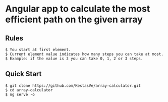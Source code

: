 # Angular app to calculate the most efficient path on the given array

Rules
-----------

```shell
$ You start at first element.
$ Current element value indicates how many steps you can take at most.
$ Example: if the value is 3 you can take 0, 1, 2 or 3 steps.
```

Quick Start
-----------

```shell
$ git clone https://github.com/KestasVe/array-calculator.git
$ cd array-calculator
$ ng serve -o
```